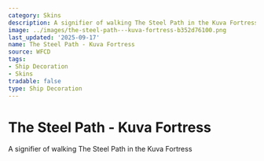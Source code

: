 ```yaml
---
category: Skins
description: A signifier of walking The Steel Path in the Kuva Fortress
image: ../images/the-steel-path---kuva-fortress-b352d76100.png
last_updated: '2025-09-17'
name: The Steel Path - Kuva Fortress
source: WFCD
tags:
- Ship Decoration
- Skins
tradable: false
type: Ship Decoration
---
```


# The Steel Path - Kuva Fortress

A signifier of walking The Steel Path in the Kuva Fortress


